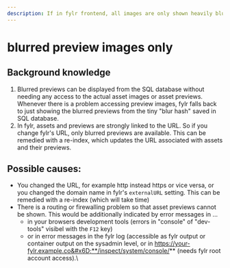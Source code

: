 ```yaml
---
description: If in fylr frontend, all images are only shown heavily blurred
---
```


# blurred preview images only

## Background knowledge

1. Blurred previews can be displayed from the SQL database without needing any access to the actual asset images or asset previews. Whenever there is a problem accessing preview images, fylr falls back to just showing the blurred previews from the tiny "blur hash" saved in SQL database.
2. In fylr, assets and previews are strongly linked to the URL. So if you change fylr's URL, only blurred previews are available. This can be remedied with a re-index, which updates the URL associated with assets and their previews.

## Possible causes:

* You changed the URL, for example http instead https or vice versa, or you changed the domain name in fylr's `externalURL` setting. This can be remedied with a re-index (which will take time)
* There is a routing or firewalling problem so that asset previews cannot be shown. This would be additionally indicated by error messages in ...&#x20;
  * in your browsers development tools (errors in "console" of "dev-tools" visibel with the `F12` key)&#x20;
  * or in error messages in the fylr log (accessible as fylr output or container output on the sysadmin level, or in https://your-fylr.example.co&#x6D;**/inspect/system/console/** (needs fylr root account access).\
